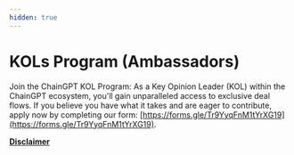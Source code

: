 ```yaml
---
hidden: true
---
```


# KOLs Program (Ambassadors)

Join the ChainGPT KOL Program: As a Key Opinion Leader (KOL) within the ChainGPT ecosystem, you'll gain unparalleled access to exclusive deal flows. If you believe you have what it takes and are eager to contribute, apply now by completing our form: [https://forms.gle/Tr9YyqFnM1tYrXG19](https://forms.gle/Tr9YyqFnM1tYrXG19).



[**Disclaimer**](../../misc/legal-docs/disclaimer.md)
